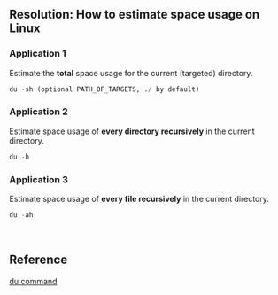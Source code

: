 ## Resolution: How to estimate space usage on Linux

### Application 1

Estimate the **total** space usage for the current (targeted) directory.

```python
du -sh (optional PATH_OF_TARGETS, ./ by default)
```

### Application 2

Estimate space usage of **every directory recursively** in the current directory.

```python
du -h
```

### Application 3

Estimate space usage of **every file recursively** in the current directory.

```python
du -ah
```

<br>

## Reference

[du command](/Guide/Linux-du.md)
